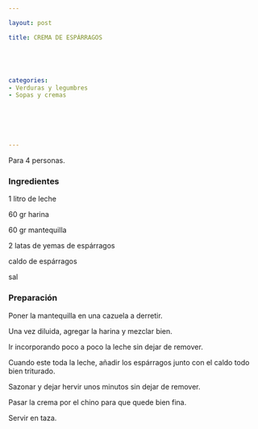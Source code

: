 ```yaml
---

layout: post

title: CREMA DE ESPÁRRAGOS





categories:
- Verduras y legumbres
- Sopas y cremas






---
```


Para 4 personas.

<h3>Ingredientes</h3>

1 litro de leche

60 gr harina

60 gr mantequilla

2 latas de yemas de espárragos

caldo de espárragos

sal

<h3>Preparación</h3>

Poner la mantequilla en una cazuela a derretir.

Una vez diluida, agregar la harina y mezclar bien.

Ir incorporando poco a poco la leche sin dejar de remover.

Cuando este toda la leche, añadir los espárragos junto con el caldo todo bien triturado.

Sazonar y dejar hervir unos minutos sin dejar de remover.

Pasar la crema por el chino para que quede bien fina.

Servir en taza.